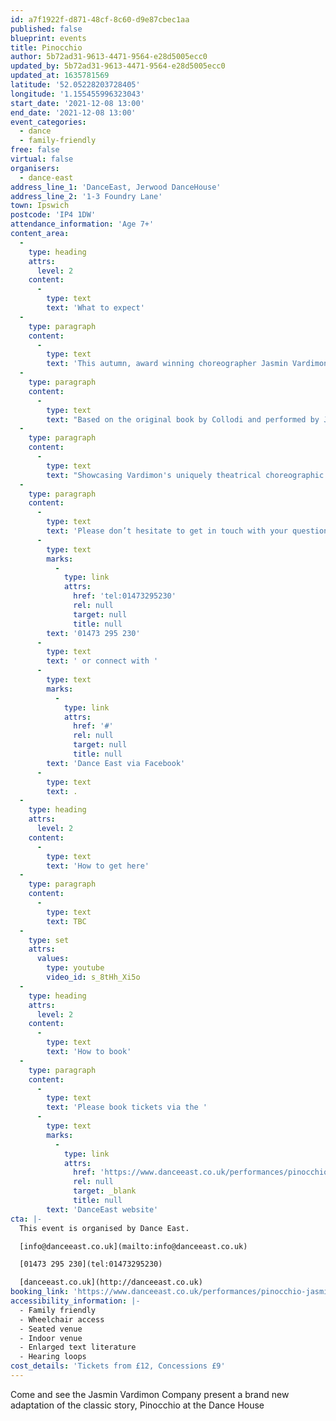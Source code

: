 ```yaml
---
id: a7f1922f-d871-48cf-8c60-d9e87cbec1aa
published: false
blueprint: events
title: Pinocchio
author: 5b72ad31-9613-4471-9564-e28d5005ecc0
updated_by: 5b72ad31-9613-4471-9564-e28d5005ecc0
updated_at: 1635781569
latitude: '52.05228203728405'
longitude: '1.155455996323043'
start_date: '2021-12-08 13:00'
end_date: '2021-12-08 13:00'
event_categories:
  - dance
  - family-friendly
free: false
virtual: false
organisers:
  - dance-east
address_line_1: 'DanceEast, Jerwood DanceHouse'
address_line_2: '1-3 Foundry Lane'
town: Ipswich
postcode: 'IP4 1DW'
attendance_information: 'Age 7+'
content_area:
  -
    type: heading
    attrs:
      level: 2
    content:
      -
        type: text
        text: 'What to expect'
  -
    type: paragraph
    content:
      -
        type: text
        text: 'This autumn, award winning choreographer Jasmin Vardimon returns with her adaptation of the classic fairy tale, Pinocchio. '
  -
    type: paragraph
    content:
      -
        type: text
        text: "Based on the original book by Collodi and performed by Jasmin Vardimon's multi-talented dancers, Pinocchio will bring to life the famous marionette as he embarks on a fantastic journey to become a human boy. "
  -
    type: paragraph
    content:
      -
        type: text
        text: "Showcasing Vardimon's uniquely theatrical choreographic and directorial style, Pinocchio will take audiences on a wonderful journey of discovery through this timeless and beloved fable."
  -
    type: paragraph
    content:
      -
        type: text
        text: 'Please don’t hesitate to get in touch with your questions or concerns. You can call our organiser David Harris on '
      -
        type: text
        marks:
          -
            type: link
            attrs:
              href: 'tel:01473295230'
              rel: null
              target: null
              title: null
        text: '01473 295 230'
      -
        type: text
        text: ' or connect with '
      -
        type: text
        marks:
          -
            type: link
            attrs:
              href: '#'
              rel: null
              target: null
              title: null
        text: 'Dance East via Facebook'
      -
        type: text
        text: .
  -
    type: heading
    attrs:
      level: 2
    content:
      -
        type: text
        text: 'How to get here'
  -
    type: paragraph
    content:
      -
        type: text
        text: TBC
  -
    type: set
    attrs:
      values:
        type: youtube
        video_id: s_8tHh_Xi5o
  -
    type: heading
    attrs:
      level: 2
    content:
      -
        type: text
        text: 'How to book'
  -
    type: paragraph
    content:
      -
        type: text
        text: 'Please book tickets via the '
      -
        type: text
        marks:
          -
            type: link
            attrs:
              href: 'https://www.danceeast.co.uk/performances/pinocchio-jasmin-vardimon-company/'
              rel: null
              target: _blank
              title: null
        text: 'DanceEast website'
cta: |-
  This event is organised by Dance East. 

  [info@danceeast.co.uk](mailto:info@danceeast.co.uk)

  [01473 295 230](tel:01473295230)

  [danceeast.co.uk](http://danceeast.co.uk)
booking_link: 'https://www.danceeast.co.uk/performances/pinocchio-jasmin-vardimon-company/'
accessibility_information: |-
  - Family friendly
  - Wheelchair access
  - Seated venue
  - Indoor venue
  - Enlarged text literature
  - Hearing loops
cost_details: 'Tickets from £12, Concessions £9'
---
```

Come and see the Jasmin Vardimon Company present a brand new adaptation of the classic story, Pinocchio at the Dance House